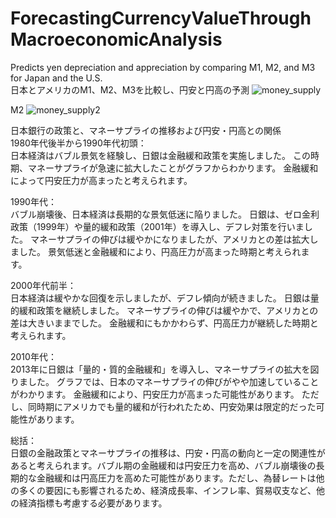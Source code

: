 # ForecastingCurrencyValueThroughMacroeconomicAnalysis

Predicts yen depreciation and appreciation by comparing M1, M2, and M3 for Japan and the U.S.<br>
日本とアメリカのM1、M2、M3を比較し、円安と円高の予測
![money_supply](https://github.com/NagoyaKensuke/ForecastingCurrencyValueThroughMacroeconomicAnalysis/assets/46418599/ea5babc0-967f-4616-befb-546778823beb)

M2
![money_supply2](https://github.com/NagoyaKensuke/ForecastingCurrencyValueThroughMacroeconomicAnalysis/assets/46418599/19e56f15-6fad-4fad-87c9-3609ec50cb43)


日本銀行の政策と、マネーサプライの推移および円安・円高との関係<br>
1980年代後半から1990年代初頭：<br>
  日本経済はバブル景気を経験し、日銀は金融緩和政策を実施しました。
  この時期、マネーサプライが急速に拡大したことがグラフからわかります。
  金融緩和によって円安圧力が高まったと考えられます。

1990年代：<br>
  バブル崩壊後、日本経済は長期的な景気低迷に陥りました。
  日銀は、ゼロ金利政策（1999年）や量的緩和政策（2001年）を導入し、デフレ対策を行いました。
  マネーサプライの伸びは緩やかになりましたが、アメリカとの差は拡大しました。
  景気低迷と金融緩和により、円高圧力が高まった時期と考えられます。

2000年代前半：<br>
  日本経済は緩やかな回復を示しましたが、デフレ傾向が続きました。
  日銀は量的緩和政策を継続しました。
  マネーサプライの伸びは緩やかで、アメリカとの差は大きいままでした。
  金融緩和にもかかわらず、円高圧力が継続した時期と考えられます。

2010年代：<br>
  2013年に日銀は「量的・質的金融緩和」を導入し、マネーサプライの拡大を図りました。
  グラフでは、日本のマネーサプライの伸びがやや加速していることがわかります。
  金融緩和により、円安圧力が高まった可能性があります。
  ただし、同時期にアメリカでも量的緩和が行われたため、円安効果は限定的だった可能性があります。

総括：<br>
日銀の金融政策とマネーサプライの推移は、円安・円高の動向と一定の関連性があると考えられます。バブル期の金融緩和は円安圧力を高め、バブル崩壊後の長期的な金融緩和は円高圧力を高めた可能性があります。ただし、為替レートは他の多くの要因にも影響されるため、経済成長率、インフレ率、貿易収支など、他の経済指標も考慮する必要があります。
